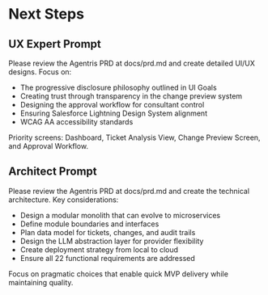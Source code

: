 # Next Steps

## UX Expert Prompt

Please review the Agentris PRD at docs/prd.md and create detailed UI/UX designs. Focus on:

- The progressive disclosure philosophy outlined in UI Goals
- Creating trust through transparency in the change preview system
- Designing the approval workflow for consultant control
- Ensuring Salesforce Lightning Design System alignment
- WCAG AA accessibility standards

Priority screens: Dashboard, Ticket Analysis View, Change Preview Screen, and Approval Workflow.

## Architect Prompt

Please review the Agentris PRD at docs/prd.md and create the technical architecture. Key considerations:

- Design a modular monolith that can evolve to microservices
- Define module boundaries and interfaces
- Plan data model for tickets, changes, and audit trails
- Design the LLM abstraction layer for provider flexibility
- Create deployment strategy from local to cloud
- Ensure all 22 functional requirements are addressed

Focus on pragmatic choices that enable quick MVP delivery while maintaining quality.
